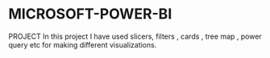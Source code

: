 # MICROSOFT-POWER-BI
PROJECT
In this project I have used slicers, filters , cards , tree map , power query etc for making different visualizations.
